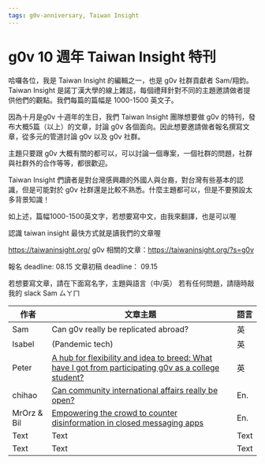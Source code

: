 ```yaml
---
tags: g0v-anniversary, Taiwan Insight
---
```

# g0v 10 週年 Taiwan Insight 特刊

哈囉各位，我是 Taiwan Insight 的編輯之一，也是 g0v 社群貢獻者 Sam/翔鈞。Taiwan Insight 是諾丁漢大學的線上雜誌，每個禮拜針對不同的主題邀請做者提供他們的觀點。我們每篇的篇幅是 1000-1500 英文子。

因為十月是g0v 十週年的生日，我們 Taiwan Insight 團隊想要做 g0v 的特刊，發布大概5篇（以上）的文章，討論 g0v 各個面向。因此想要邀請做者報名撰寫文章，從多元的管道討論 g0v 以及 g0v 社群。

主題只要跟 g0v 大概有關的都可以，可以討論一個專案，一個社群的問題，社群與社群外的合作等等，都很歡迎。

Taiwan Insight 們讀者是對台灣感興趣的外國人與台裔，對台灣有些基本的認識，但是可能對於 g0v 社群還是比較不熟悉。什麼主題都可以，但是不要預設太多背景知識！

如上述，篇幅1000-1500英文字，若想要寫中文，由我來翻譯，也是可以喔

認識 taiwan insight 最快方式就是讀我們的文章喔

https://taiwaninsight.org/
g0v 相關的文章：https://taiwaninsight.org/?s=g0v

報名 deadline: 08.15
文章初稿 deadline： 09.15

若想要寫文章，請在下面寫名字，主題與語言（中/英）
若有任何問題，請隨時敲我的 slack Sam ㄙㄚㄇ




| 作者 | 文章主題 | 語言 |
| -------- | -------- | -------- |
| Sam    | Can g0v really be replicated abroad?    | 英     |
| Isabel     | (Pandemic tech)     | 英     |
| Peter  |  [A hub for flexibility and idea to breed: What have I got from participating g0v as a college student?](https://docs.google.com/document/d/1kcTpiX3P233K8C3veOT3qgDca7dHzzlhrpLm-LLreSM/edit?usp=sharing)    | 英 |
| chihao     | [Can community international affairs really be open?](https://docs.google.com/document/d/1wnJThhmzhzEfyu0MTnX6buwS1JcN_RfeFLq5vq_UZW0/edit)     | En.     |
| MrOrz & Bil | [Empowering the crowd to counter disinformation in closed messaging apps](https://docs.google.com/document/d/1gr5VzRvSEjzHOQtDtxNVhp0WxN4f02jlxIPRxc1kTO4/edit?usp=sharing) | En. |
| Text     | Text     | Text     |
| Text     | Text     | Text     |
